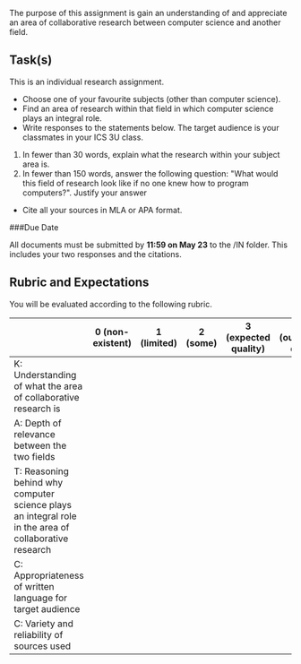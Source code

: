The purpose of this assignment is gain an understanding of and appreciate an area of collaborative research between computer science and another field.

Task(s)
-------

This is an individual research assignment.

* Choose one of your favourite subjects (other than computer science).
* Find an area of research within that field in which computer science plays an integral role.
* Write responses to the statements below. The target audience is your classmates in your ICS 3U class.

1. In fewer than 30 words, explain what the research within your subject area is. 
2. In fewer than 150 words, answer the following question: "What would this field of research look like if no one knew how to program computers?". Justify your answer

* Cite all your sources in MLA or APA format.

	
###Due Date

All documents must be submitted by **11:59 on May 23** to the /IN folder. This includes your two responses and the citations.


Rubric and Expectations
--------------------------

You will be evaluated according to the following rubric. 

| | 0 (non-existent) | 1 (limited) | 2 (some) | 3 (expected quality) | 4 (outstanding quality) |
| --- | --- | --- | --- | --- | --- |
| K: Understanding of what the area of collaborative research is | | | | | |
| A: Depth of relevance between the two fields | | | | | |
| T: Reasoning behind why computer science plays an integral role in the area of collaborative research | | | | | |
| C: Appropriateness of written language for target audience | | | | | |
| C: Variety and reliability of sources used | | | | | |